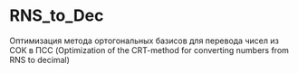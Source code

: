 # RNS_to_Dec
Оптимизация метода ортогональных базисов для перевода чисел из СОК в ПСС (Optimization of the CRT-method for converting numbers from RNS to decimal)
